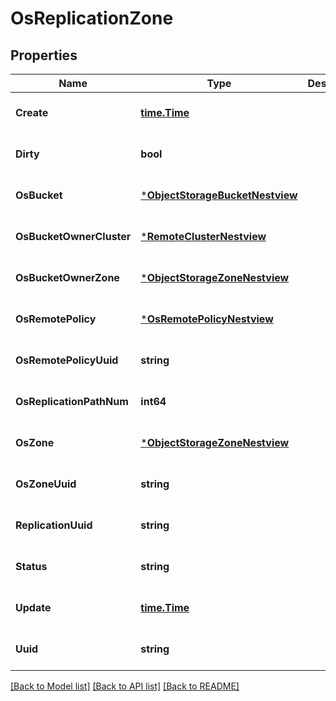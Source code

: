 # OsReplicationZone

## Properties
Name | Type | Description | Notes
------------ | ------------- | ------------- | -------------
**Create** | [**time.Time**](time.Time.md) |  | [optional] [default to null]
**Dirty** | **bool** |  | [optional] [default to null]
**OsBucket** | [***ObjectStorageBucketNestview**](ObjectStorageBucket_Nestview.md) |  | [optional] [default to null]
**OsBucketOwnerCluster** | [***RemoteClusterNestview**](RemoteCluster_Nestview.md) |  | [optional] [default to null]
**OsBucketOwnerZone** | [***ObjectStorageZoneNestview**](ObjectStorageZone_Nestview.md) |  | [optional] [default to null]
**OsRemotePolicy** | [***OsRemotePolicyNestview**](OSRemotePolicy_Nestview.md) |  | [optional] [default to null]
**OsRemotePolicyUuid** | **string** |  | [optional] [default to null]
**OsReplicationPathNum** | **int64** |  | [optional] [default to null]
**OsZone** | [***ObjectStorageZoneNestview**](ObjectStorageZone_Nestview.md) |  | [optional] [default to null]
**OsZoneUuid** | **string** |  | [optional] [default to null]
**ReplicationUuid** | **string** |  | [optional] [default to null]
**Status** | **string** |  | [optional] [default to null]
**Update** | [**time.Time**](time.Time.md) |  | [optional] [default to null]
**Uuid** | **string** |  | [optional] [default to null]

[[Back to Model list]](../README.md#documentation-for-models) [[Back to API list]](../README.md#documentation-for-api-endpoints) [[Back to README]](../README.md)



